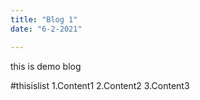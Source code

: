 ```yaml
---
title: "Blog 1"
date: "6-2-2021"

---
```


this is demo blog

#thisislist
1.Content1
2.Content2
3.Content3